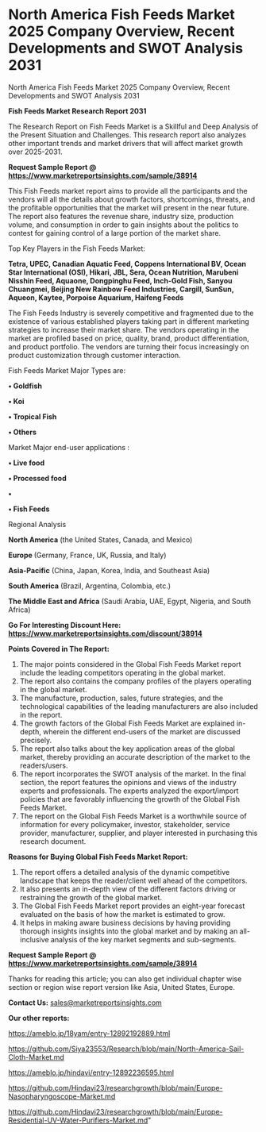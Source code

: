 # North America Fish Feeds Market 2025 Company Overview, Recent Developments and SWOT Analysis 2031
 North America Fish Feeds Market 2025 Company Overview, Recent Developments and SWOT Analysis 2031

<strong>Fish Feeds Market Research Report 2031</strong>

The Research Report on Fish Feeds Market is a Skillful and Deep Analysis of the Present Situation and Challenges. This research report also analyzes other important trends and market drivers that will affect market growth over 2025-2031.

<strong>Request Sample Report @ <a href=https://www.marketreportsinsights.com/sample/38914>https://www.marketreportsinsights.com/sample/38914</a></strong>

This Fish Feeds market report aims to provide all the participants and the vendors will all the details about growth factors, shortcomings, threats, and the profitable opportunities that the market will present in the near future. The report also features the revenue share, industry size, production volume, and consumption in order to gain insights about the politics to contest for gaining control of a large portion of the market share.

Top Key Players in the Fish Feeds Market:

<strong>Tetra, UPEC, Canadian Aquatic Feed, Coppens International BV, Ocean Star International (OSI), Hikari, JBL, Sera, Ocean Nutrition, Marubeni Nisshin Feed, Aquaone, Dongpinghu Feed, Inch-Gold Fish, Sanyou Chuangmei, Beijing New Rainbow Feed Industries, Cargill, SunSun, Aqueon, Kaytee, Porpoise Aquarium, Haifeng Feeds</strong>

The Fish Feeds Industry is severely competitive and fragmented due to the existence of various established players taking part in different marketing strategies to increase their market share. The vendors operating in the market are profiled based on price, quality, brand, product differentiation, and product portfolio. The vendors are turning their focus increasingly on product customization through customer interaction.

Fish Feeds Market Major Types are:

<strong>•  Goldfish

•  Koi

•  Tropical Fish

•  Others</strong>

Market Major end-user applications :

<strong>•  Live food

•  Processed food

•  

•  Fish Feeds</strong>

Regional Analysis

</u><strong><b>North America</b></strong> (the United States, Canada, and Mexico)

<strong><b>Europe </b></strong>(Germany, France, UK, Russia, and Italy)

<strong><b>Asia-Pacific</b></strong> (China, Japan, Korea, India, and Southeast Asia)

<strong><b>South America</b></strong> (Brazil, Argentina, Colombia, etc.)

<strong><b>The Middle East and Africa</b></strong> (Saudi Arabia, UAE, Egypt, Nigeria, and South Africa)

<strong>Go For Interesting Discount Here: <a href=https://www.marketreportsinsights.com/discount/38914>https://www.marketreportsinsights.com/discount/38914</a></strong>

<strong>Points Covered in The Report:</strong>
<ol>
  <li>The major points considered in the Global Fish Feeds Market report include the leading competitors operating in the global market.</li>
  <li>The report also contains the company profiles of the players operating in the global market.</li>
  <li>The manufacture, production, sales, future strategies, and the technological capabilities of the leading manufacturers are also included in the report.</li>
  <li>The growth factors of the Global Fish Feeds Market are explained in-depth, wherein the different end-users of the market are discussed precisely.</li>
  <li>The report also talks about the key application areas of the global market, thereby providing an accurate description of the market to the readers/users.</li>
  <li>The report incorporates the SWOT analysis of the market. In the final section, the report features the opinions and views of the industry experts and professionals. The experts analyzed the export/import policies that are favorably influencing the growth of the Global Fish Feeds Market.</li>
  <li>The report on the Global Fish Feeds Market is a worthwhile source of information for every policymaker, investor, stakeholder, service provider, manufacturer, supplier, and player interested in purchasing this research document.</li>
</ol>
<strong>Reasons for Buying Global Fish Feeds Market Report:</strong>

<ol>
  <li>The report offers a detailed analysis of the dynamic competitive landscape that keeps the reader/client well ahead of the competitors.</li>
  <li>It also presents an in-depth view of the different factors driving or restraining the growth of the global market.</li>
  <li>The Global Fish Feeds Market report provides an eight-year forecast evaluated on the basis of how the market is estimated to grow.</li>
  <li>It helps in making aware business decisions by having providing thorough insights insights into the global market and by making an all-inclusive analysis of the key market segments and sub-segments.</li>
</ol>
<strong>Request Sample Report @ <a href=https://www.marketreportsinsights.com/sample/38914>https://www.marketreportsinsights.com/sample/38914</a></strong>


Thanks for reading this article; you can also get individual chapter wise section or region wise report version like Asia, United States, Europe.

<strong>Contact Us:</strong>
sales@marketreportsinsights.com

<strong>Our other reports:</strong>

<a href=https://ameblo.jp/18yam/entry-12892192889.html>https://ameblo.jp/18yam/entry-12892192889.html</a>

<a href=https://github.com/Siya23553/Research/blob/main/North-America-Sail-Cloth-Market.md>https://github.com/Siya23553/Research/blob/main/North-America-Sail-Cloth-Market.md</a>

<a href=https://ameblo.jp/hindavi/entry-12892236595.html>https://ameblo.jp/hindavi/entry-12892236595.html</a>

<a href=https://github.com/Hindavi23/researchgrowth/blob/main/Europe-Nasopharyngoscope-Market.md>https://github.com/Hindavi23/researchgrowth/blob/main/Europe-Nasopharyngoscope-Market.md</a>

<a href=https://github.com/Hindavi23/researchgrowth/blob/main/Europe-Residential-UV-Water-Purifiers-Market.md>https://github.com/Hindavi23/researchgrowth/blob/main/Europe-Residential-UV-Water-Purifiers-Market.md</a>"
